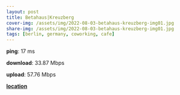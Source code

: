 ```yaml
---
layout: post
title: Betahaus|Kreuzberg
cover-img: /assets/img/2022-08-03-betahaus-kreuzberg-img01.jpg
share-img: /assets/img/2022-08-03-betahaus-kreuzberg-img01.jpg
tags: [berlin, germany, coworking, cafe]
---
```


**ping**: 17 ms

**download**: 33.87 Mbps

**upload**: 57.76 Mbps

[**location**](https://g.page/betahaus?share)
